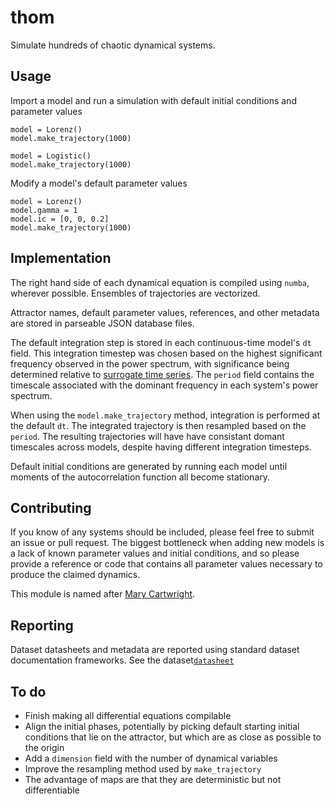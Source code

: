 # thom

Simulate hundreds of chaotic dynamical systems.

## Usage

Import a model and run a simulation with default initial conditions and parameter values

    model = Lorenz()
    model.make_trajectory(1000)
    
    model = Logistic()
    model.make_trajectory(1000)
    
Modify a model's default parameter values

    model = Lorenz()
    model.gamma = 1
    model.ic = [0, 0, 0.2]
    model.make_trajectory(1000)

## Implementation

The right hand side of each dynamical equation is compiled using `numba`, wherever possible. Ensembles of trajectories are vectorized.

Attractor names, default parameter values, references, and other metadata are stored in parseable JSON database files.

The default integration step is stored in each continuous-time model's `dt` field. This integration timestep was chosen based on the highest significant frequency observed in the power spectrum, with significance being determined relative to [surrogate time series](https://en.wikipedia.org/wiki/Surrogate_data_testing). The `period` field contains the timescale associated with the dominant frequency in each system's power spectrum.

When using the `model.make_trajectory` method, integration is performed at the default `dt`. The integrated trajectory is then resampled based on the `period`. The resulting trajectories will have have consistant domant timescales across models, despite having different integration timesteps.

Default initial conditions are generated by running each model until moments of the autocorrelation function all become stationary.

## Contributing

If you know of any systems should be included, please feel free to submit an issue or pull request. The biggest bottleneck when adding new models is a lack of known parameter values and initial conditions, and so please provide a reference or code that contains all parameter values necessary to produce the claimed dynamics.

This module is named after [Mary Cartwright](https://en.wikipedia.org/wiki/Mary_Cartwright).

## Reporting

Dataset datasheets and metadata are reported using standard dataset documentation frameworks. See the dataset[`datasheet`](thom/metadata/datasheet.md)

## To do

+ Finish making all differential equations compilable
+ Align the initial phases, potentially by picking default starting initial conditions that lie on the attractor, but which are as close as possible to the origin
+ Add a `dimension` field with the number of dynamical variables
+ Improve the resampling method used by `make_trajectory`
+ The advantage of maps are that they are deterministic but not differentiable



